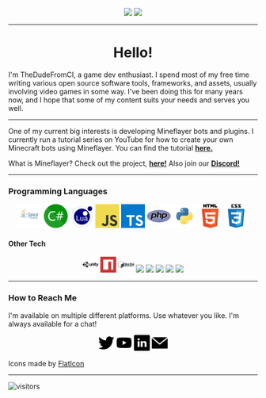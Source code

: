 <p align="center">
  <img src="https://github-readme-stats.vercel.app/api?username=TheDudeFromCI&show_icons=true&count_private=true&include_all_commits=true&hide_border=true"/>
  <img src="https://github-readme-stats.vercel.app/api/top-langs/?username=TheDudeFromCI&layout=compact&count_private=true&include_all_commits=true&hide_border=true&langs_count=10"/>
</p>

---

<h1 align="center">Hello!</h1>

I'm TheDudeFromCI, a game dev enthusiast. I spend most of my free time writing various open source software tools, frameworks, and assets, usually involving video games in some way. I've been doing this for many years now, and I hope that some of my content suits your needs and serves you well.

---
<!--
I have many projects listed in my public repo list, and I'm highly active in

<img src="https://raw.githubusercontent.com/TheDudeFromCI/TheDudeFromCI/master/PrismarineJS_auto.svg"/

Feel free to look around and see what you find!

---
-->

One of my current big interests is developing Mineflayer bots and plugins. I currently run a tutorial series on YouTube for how to create your own Minecraft bots using Mineflayer. You can find the tutorial [**here.**](https://www.youtube.com/playlist?list=PLh_alXmxHmzGy3FKbo95AkPp5D8849PEV)

What is Mineflayer? Check out the project, [**here!**](https://github.com/PrismarineJS/mineflayer) Also join our [**Discord!**](https://discord.com/invite/GsEFRM8)

---

### Programming Languages

<p align="center">
  <img src="https://raw.githubusercontent.com/github/explore/80688e429a7d4ef2fca1e82350fe8e3517d3494d/topics/java/java.png" width="48"/>
  <img src="https://raw.githubusercontent.com/github/explore/80688e429a7d4ef2fca1e82350fe8e3517d3494d/topics/csharp/csharp.png" width="48"/>
  <img src="https://raw.githubusercontent.com/github/explore/80688e429a7d4ef2fca1e82350fe8e3517d3494d/topics/lua/lua.png" width="48"/>
  <img src="https://raw.githubusercontent.com/github/explore/80688e429a7d4ef2fca1e82350fe8e3517d3494d/topics/javascript/javascript.png" width="48"/>
  <img src="https://raw.githubusercontent.com/github/explore/80688e429a7d4ef2fca1e82350fe8e3517d3494d/topics/typescript/typescript.png" width="48"/>
  <img src="https://raw.githubusercontent.com/github/explore/80688e429a7d4ef2fca1e82350fe8e3517d3494d/topics/php/php.png" width="48"/>
  <img src="https://raw.githubusercontent.com/github/explore/80688e429a7d4ef2fca1e82350fe8e3517d3494d/topics/python/python.png" width="48"/>
  <img src="https://raw.githubusercontent.com/github/explore/80688e429a7d4ef2fca1e82350fe8e3517d3494d/topics/html/html.png" width="48"/>
  <img src="https://raw.githubusercontent.com/github/explore/80688e429a7d4ef2fca1e82350fe8e3517d3494d/topics/css/css.png" width="48"/>
</P>

#### Other Tech

<p align="center">
  <img src="https://raw.githubusercontent.com/github/explore/80688e429a7d4ef2fca1e82350fe8e3517d3494d/topics/unity/unity.png" width="32"/>
  <img src="https://raw.githubusercontent.com/github/explore/80688e429a7d4ef2fca1e82350fe8e3517d3494d/topics/npm/npm.png" width="32"/>
  <img src="https://raw.githubusercontent.com/github/explore/80688e429a7d4ef2fca1e82350fe8e3517d3494d/topics/bash/bash.png" width="32"/>
  <img src="https://avatars0.githubusercontent.com/u/53162534?s=200&v=4" width="32"/>
  <img src="https://avatars0.githubusercontent.com/u/44036562?s=200&v=4" width="32"/>
  <img src="https://avatars2.githubusercontent.com/u/52924476?s=200&v=4" width="32"/>
  <img src="https://pbs.twimg.com/profile_images/958974695/infinity-logo_400x400.png" width="32"/>
  <img src="https://avatars3.githubusercontent.com/u/11053411?s=200&v=4" width="32"/>
</p>

---

### How to Reach Me

I'm available on multiple different platforms. Use whatever you like. I'm always available for a chat!

<p align="center">
  <a href="https://twitter.com/TheDudeFromCI"><img src="twitter.svg" width="32"/></a>
  <a href="https://www.youtube.com/channel/UCjDA4wc3faOc7-5oAq_e12Q"><img src="youtube.svg" width="32"/></a>
  <a href="https://www.linkedin.com/in/bryan-brown-578150186/"><img src="linkedin.svg" width="32"/></a>
  <a href="mailto:thedudefromci@gmail.com"><img src="email.svg" width="32"/></a>
</p>

Icons made by [FlatIcon](https://www.flaticon.com)

---

![visitors](https://visitor-badge.glitch.me/badge?page_id=thedudefromci.readme)

